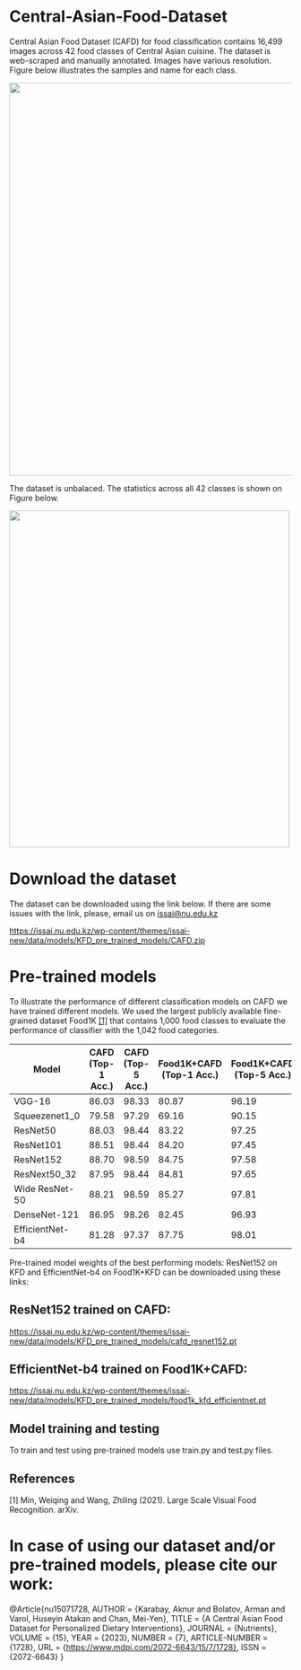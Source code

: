 # Central-Asian-Food-Dataset
Central Asian Food Dataset (CAFD) for food classification contains 16,499 images across 42 food classes of Central Asian cuisine. The dataset is web-scraped and manually annotated. Images have various resolution.
Figure below illustrates the samples and name for each class.

<img src="https://github.com/IS2AI/Kazakh-Food-Dataset/blob/main/figures/samples.png" width="750" height="700">

The dataset is unbalaced. The statistics across all 42 classes is shown on Figure below.

<img src="https://github.com/IS2AI/Kazakh-Food-Dataset/blob/main/figures/stats_plot.png" width="500" height="600">

# Download the dataset

The dataset can be downloaded using the link below. If there are some issues with the link, please, email us on issai@nu.edu.kz

https://issai.nu.edu.kz/wp-content/themes/issai-new/data/models/KFD_pre_trained_models/CAFD.zip

# Pre-trained models

To illustrate the performance of different classification models on CAFD we have trained different models. We used the largest publicly available fine-grained dataset Food1K [[1]](#1) that contains 1,000 food classes to evaluate the performance of classifier with the 1,042 food categories.

|Model| CAFD (Top-1 Acc.)| CAFD (Top-5 Acc.)| Food1K+CAFD (Top-1 Acc.)| Food1K+CAFD (Top-5 Acc.)|
|-----|-----------------|-----------------|------------------------|------------------------|
|VGG-16|86.03|98.33|80.87|96.19|
|Squeezenet1_0|79.58|97.29|69.16|90.15|
|ResNet50|88.03|98.44|83.22|97.25|
|ResNet101|88.51|98.44|84.20|97.45|
|ResNet152|88.70|98.59|84.75|97.58|
|ResNext50_32|87.95|98.44|84.81|97.65|
|Wide ResNet-50|88.21|98.59|85.27|97.81|
|DenseNet-121|86.95|98.26|82.45|96.93|
|EfficientNet-b4|81.28|97.37|87.75|98.01|

Pre-trained model weights of the best performing models: ResNet152 on KFD and EfficientNet-b4 on Food1K+KFD can be downloaded using these links:

## ResNet152 trained on CAFD: 

https://issai.nu.edu.kz/wp-content/themes/issai-new/data/models/KFD_pre_trained_models/cafd_resnet152.pt

## EfficientNet-b4 trained on Food1K+CAFD:

https://issai.nu.edu.kz/wp-content/themes/issai-new/data/models/KFD_pre_trained_models/food1k_kfd_efficientnet.pt

## Model training and testing

To train and test using pre-trained models use train.py and test.py files. 

## References
<a id="1">[1]</a> 
Min, Weiqing and Wang,  Zhiling (2021). 
Large Scale Visual Food Recognition. 
arXiv.

# In case of using our dataset and/or pre-trained models, please cite our work:

@Article{nu15071728,
AUTHOR = {Karabay, Aknur and Bolatov, Arman and Varol, Huseyin Atakan and Chan, Mei-Yen},
TITLE = {A Central Asian Food Dataset for Personalized Dietary Interventions},
JOURNAL = {Nutrients},
VOLUME = {15},
YEAR = {2023},
NUMBER = {7},
ARTICLE-NUMBER = {1728},
URL = {https://www.mdpi.com/2072-6643/15/7/1728},
ISSN = {2072-6643}
}
